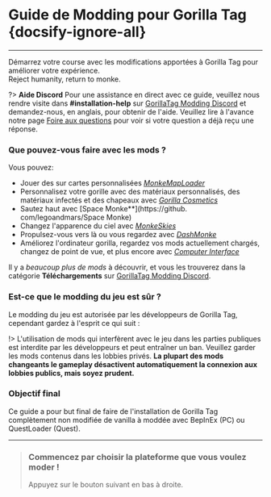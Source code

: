 # Guide de Modding pour Gorilla Tag {docsify-ignore-all}
---
Démarrez votre course avec les modifications apportées à Gorilla Tag pour améliorer votre expérience.  
Reject humanity, return to monke.

<!-- <div class="horizontal bordered" data-ea-publisher="gorillatagmodding-burrito-software" data-ea-type="image" data-ea-manual="true" id="introduction"></div> -->

?> **Aide Discord** Pour une assistance en direct avec ce guide, veuillez nous rendre visite dans **#installation-help** sur [GorillaTag Modding Discord](https://discord.gg/b2MhDBAzTv) et demandez-nous, en anglais, pour obtenir de l'aide. Veuillez lire à l'avance notre page [Foire aux questions](faq) pour voir si votre question a déjà reçu une réponse.

### Que pouvez-vous faire avec les mods ?

Vous pouvez:
- Jouer des sur cartes personnalisées [*MonkeMapLoader*](https://monkemaphub.com/)
- Personnalisez votre gorille avec des matériaux personnalisés, des matériaux infectés et des chapeaux avec [*Gorilla Cosmetics*](https://github.com/legoandmars/GorillaCosmetics)
- Sautez haut avec [Space Monke**](https://github. com/legoandmars/Space Monke)
- Changez l'apparence du ciel avec [*MonkeSkies*](https://github.com/Raemien/MonkeSkies)
- Propulsez-vous vers là ou vous regardez avec [*DashMonke*](https://github.com/TrueTamashii/DashMonke)
- Améliorez l'ordinateur gorilla, regardez vos mods actuellement chargés, changez de point de vue, et plus encore avec [*Computer Interface*](https://github.com/ToniMacaroni/ComputerInterface)

Il y a *beaucoup plus de mods* à découvrir, et vous les trouverez dans la catégorie **Téléchargements** sur [GorillaTag Modding Discord](https://discord.gg/b2MhDBAzTv).

### Est-ce que le modding du jeu est sûr ?

Le modding du jeu est autorisée par les développeurs de Gorilla Tag, cependant gardez à l'esprit ce qui suit :

!> L'utilisation de mods qui interfèrent avec le jeu dans les parties publiques est interdite par les développeurs et peut entraîner un ban. Veuillez garder les mods contenus dans les lobbies privés. **La plupart des mods changeants le gameplay désactivent automatiquement la connexion aux lobbies publics, mais soyez prudent.**

### Objectif final

Ce guide a pour but final de faire de l'installation de Gorilla Tag complètement non modifiée de vanilla à moddée avec BepInEx (PC) ou QuestLoader (Quest).

---
>
> ### Commencez par choisir la plateforme que vous voulez moder !
> 
> Appuyez sur le bouton suivant en bas à droite.
